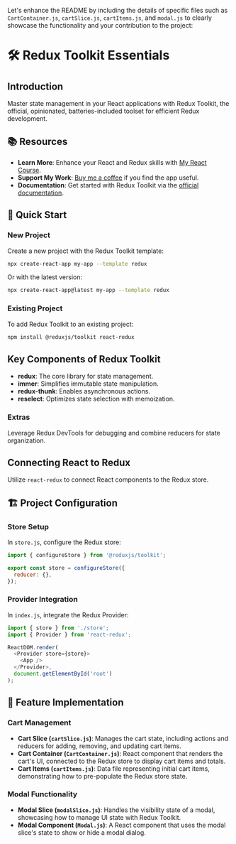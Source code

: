 Let's enhance the README by including the details of specific files such as `CartContainer.js`, `cartSlice.js`, `cartItems.js`, and `modal.js` to clearly showcase the functionality and your contribution to the project:

# 🛠 Redux Toolkit Essentials

## Introduction
Master state management in your React applications with Redux Toolkit, the official, opinionated, batteries-included toolset for efficient Redux development.

## 📚 Resources

- **Learn More**: Enhance your React and Redux skills with [My React Course](https://www.udemy.com/course/react-tutorial-and-projects-course/?referralCode=FEE6A921AF07E2563CEF).
- **Support My Work**: [Buy me a coffee](https://www.buymeacoffee.com/johnsmilga) if you find the app useful.
- **Documentation**: Get started with Redux Toolkit via the [official documentation](https://redux-toolkit.js.org/introduction/getting-started).

## 🚀 Quick Start

### New Project

Create a new project with the Redux Toolkit template:

```sh
npx create-react-app my-app --template redux
```

Or with the latest version:

```sh
npx create-react-app@latest my-app --template redux
```

### Existing Project

To add Redux Toolkit to an existing project:

```sh
npm install @reduxjs/toolkit react-redux
```

## Key Components of Redux Toolkit

- **redux**: The core library for state management.
- **immer**: Simplifies immutable state manipulation.
- **redux-thunk**: Enables asynchronous actions.
- **reselect**: Optimizes state selection with memoization.

### Extras

Leverage Redux DevTools for debugging and combine reducers for state organization.

## Connecting React to Redux

Utilize `react-redux` to connect React components to the Redux store.

## 🏗 Project Configuration

### Store Setup

In `store.js`, configure the Redux store:

```javascript
import { configureStore } from '@reduxjs/toolkit';

export const store = configureStore({
  reducer: {},
});
```

### Provider Integration

In `index.js`, integrate the Redux Provider:

```javascript
import { store } from './store';
import { Provider } from 'react-redux';

ReactDOM.render(
  <Provider store={store}>
    <App />
  </Provider>,
  document.getElementById('root')
);
```

## 🎨 Feature Implementation

### Cart Management

- **Cart Slice (`cartSlice.js`)**: Manages the cart state, including actions and reducers for adding, removing, and updating cart items.
- **Cart Container (`CartContainer.js`)**: React component that renders the cart's UI, connected to the Redux store to display cart items and totals.
- **Cart Items (`cartItems.js`)**: Data file representing initial cart items, demonstrating how to pre-populate the Redux store state.

### Modal Functionality

- **Modal Slice (`modalSlice.js`)**: Handles the visibility state of a modal, showcasing how to manage UI state with Redux Toolkit.
- **Modal Component (`Modal.js`)**: A React component that uses the modal slice's state to show or hide a modal dialog.

